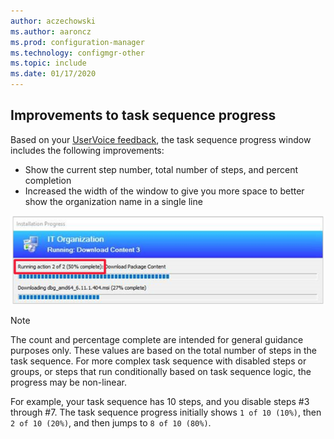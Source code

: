 ```yaml
---
author: aczechowski
ms.author: aaroncz
ms.prod: configuration-manager
ms.technology: configmgr-other
ms.topic: include
ms.date: 01/17/2020
---
```


## <a name="bkmk_tsprogress"></a> Improvements to task sequence progress

<!--2356386-->

Based on your [UserVoice feedback](https://configurationmanager.uservoice.com/forums/300492-ideas/suggestions/33666679-add-the-complete-progression-status-in-the-progres), the task sequence progress window includes the following improvements:

- Show the current step number, total number of steps, and percent completion
- Increased the width of the window to give you more space to better show the organization name in a single line

![Example task sequence progress](../../media/2356386-task-sequence-progress.png)

> [!NOTE]
> The count and percentage complete are intended for general guidance purposes only. These values are based on the total number of steps in the task sequence. For more complex task sequence with disabled steps or groups, or steps that run conditionally based on task sequence logic, the progress may be non-linear.
>
> For example, your task sequence has 10 steps, and you disable steps #3 through #7. The task sequence progress initially shows `1 of 10 (10%)`, then `2 of 10 (20%)`, and then jumps to `8 of 10 (80%)`.
